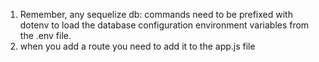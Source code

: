 1. Remember, any sequelize db: commands need to be prefixed with dotenv to load the database configuration environment variables from the .env file.
2. when you add a route you need to add it to the app.js file 
